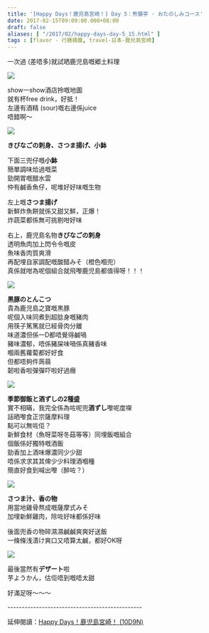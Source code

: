 ```yaml
---
title: '[Happy Days！鹿児島宮崎！] Day 5：熊襲亭 - おたのしみコース'
date: 2017-02-15T09:09:00.000+08:00
draft: false
aliases: [ "/2017/02/happy-days-day-5_15.html" ]
tags : [flavor - 行膳積腹, travel-日本-鹿兒島宮崎]
---
```


一次過 (差唔多)就試晒鹿児島嘅郷土料理  

![](/images/kojkmi5b1.jpg)

show一show酒店拎嘅地圖  
就有杯free drink，好抵！  
左邊有酒精 (sour)嘅右邊係juice  
唔錯啊～  

![](/images/kojkmi5b2.jpg)

**きびなごの刺身、さつま揚げ、小鉢**  
  
下面三兜仔嘅**小鉢**  
簡單調味烚過嘅菜  
勁開胃嘅醋水雲  
仲有鹹香魚仔，呢堆好好味嘅生物  
  
左上嘅**さつま揚げ**  
新鮮炸魚餅就係又甜又鮮，正爆！  
炸蔬菜都係無可挑剔咁好味  
  
右上，鹿児島名物**きびなごの刺身**  
透明魚肉加上閃令令嘅皮  
魚味香肉質爽滑  
再配埋自家調配嘅酸醋みそ（橙色嗰兜）  
真係就咁為呢個組合就飛嚟鹿児島都值得呀！！！  

![](/images/kojkmi5b3.jpg)

**黒豚のとんこつ**  
貴為鹿児島之寶嘅黒豚  
呢個入味同煮到超腍身嘅豬肉  
用筷子篤篤就已經骨肉分離  
味道濃但係一D都唔覺得鹹喎  
豬味濃郁，唔係豬屎味喎係真豬香味  
嗰兩舊蘿蔔都好好食  
但都唔夠件蒟蒻  
韌啦香啦彈彈吓啦好過癮  

![](/images/kojkmi5b.jpg)

**季節御飯と酒ずしの2種盛**  
實不相瞞，我完全係為咗呢兜**酒ずし**嚟呢度㗎  
話晒嚟食正宗薩摩料理  
點可以無咗佢？  
新鮮食材（魚呀菜呀冬菇等等）同埋飯嘅組合  
個飯係好獨特嘅酒飯  
勁香加上酒味爆濃同少少甜  
唔係求求其其俾少少料理酒嗰種  
簡直好食到喊出嚟（醉咗？）  

![](/images/kojkmi5b4.jpg)

**さつま汁、香の物**  
用當地雞骨熬成嘅薩摩式みそ  
加埋新鮮雞肉，除咗好味都係好味  
  
後面兜香の物碎濕濕鹹鹹爽爽好送飯  
一條條浅漬け爽口又唔算太鹹，都好OK呀  

![](/images/kojkmi5b5.jpg)

最後當然有**デザート**啦  
芋ようかん，估佢唔到嘅唔太甜  
  
好滿足呀～～～  
  
\-----------------------------------------------  
  
延伸閱讀：[Happy Days！鹿児島宮崎！ (10D9N)](https://hidie.net/kojkmi10d9n/)
